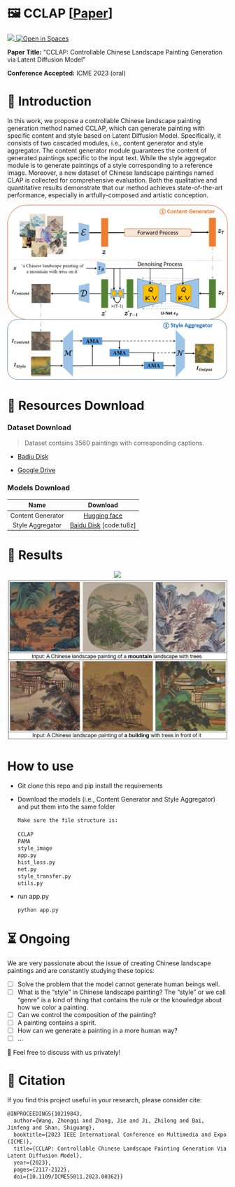 # 🖼︎ CCLAP \[[Paper](https://arxiv.org/abs/2304.04156)]
<a src="https://img.shields.io/badge/cs.CV-2304.04156-b31b1b?logo=arxiv&logoColor=red" href="https://arxiv.org/abs/2304.04156"> <img src="https://img.shields.io/badge/cs.CV-2304.04156-b31b1b?logo=arxiv&logoColor=red">
</a>
<a href="https://huggingface.co/spaces/RobinWZQ/CCLAP"><img src="https://huggingface.co/datasets/huggingface/badges/raw/main/open-in-hf-spaces-sm-dark.svg" alt="Open in Spaces"> </a>

**Paper Title:** "CCLAP: Controllable Chinese Landscape Painting Generation via Latent Diffusion Model"

**Conference Accepted:** ICME 2023 (oral)

# 👀 Introduction

In this work, we propose a controllable Chinese landscape painting generation method named CCLAP, which can generate painting with specific content and style based on Latent Diffusion Model. Specifically, it consists of two cascaded modules, i.e., content generator and style aggregator. The content generator module guarantees the content of generated paintings specific to the input text. While the style aggregator module is to generate paintings of a style corresponding to a reference image. Moreover, a new dataset of Chinese landscape paintings named CLAP is collected for comprehensive evaluation. Both the qualitative and quantitative results demonstrate that our method achieves state-of-the-art performance, especially in artfully-composed and artistic conception.


<div align=center>
<img src='https://github.com/Robin-WZQ/CCLAP/blob/main/images/model.png' width=600>
</div>

# 📩 Resources Download

### Dataset Download
 > Dataset contains 3560 paintings with corresponding captions. 

- [Badiu Disk](https://pan.baidu.com/s/1yOOTyjS100j2WFGiCXo25A?pwd=gf3a)

- [Google Drive](https://drive.google.com/file/d/1FA_tuSlXlWHTkIRgG7eVM0CFGgynrvNR/view?usp=drive_link)

### Models Download

|       Name        | Download |
| :---------------: | :------: |
| Content Generator | [Hugging face](https://huggingface.co/RobinWZQ/CCLAP) |
| Style Aggregator  | [Baidu Disk](https://pan.baidu.com/s/1HgPC61RIc_j0vRK-HODVpg) [code:tu8z] |
  
# 🔨 Results

<div align=center>
<img src='https://github.com/Robin-WZQ/CCLAP/blob/main/images/pic1.png' width=600>
</div>

<div align=center>
<img src='https://github.com/Robin-WZQ/CCLAP/blob/main/images/pic2.png' width=600>
</div>

# How to use

- Git clone this repo and pip install the requirements

- Download the models (i.e., Content Generator and Style Aggregator) and put them into the same folder

  ```
  Make sure the file structure is:

  CCLAP
  PAMA
  style_image
  app.py
  hist_loss.py
  net.py
  style_transfer.py
  utils.py
  ```

- run app.py
  ```
  python app.py
  ```

# ⏳ Ongoing

We are very passionate about the issue of creating Chinese landscape paintings and are constantly studying these topics:

- [ ] Solve the problem that the model cannot generate human beings well.
- [ ] What is the “style” in Chinese landscape painting? The “style” or we call “genre” is a kind of thing that contains the rule or the knowledge about how we color a painting. 
- [ ] Can we control the composition of the painting? 
- [ ] A painting contains a spirit.
- [ ] How can we generate a painting in a more human way?
- [ ] ...

🤝 Feel free to discuss with us privately!


# 📄 Citation

If you find this project useful in your research, please consider cite:
```
@INPROCEEDINGS{10219843,
  author={Wang, Zhongqi and Zhang, Jie and Ji, Zhilong and Bai, Jinfeng and Shan, Shiguang},
  booktitle={2023 IEEE International Conference on Multimedia and Expo (ICME)}, 
  title={CCLAP: Controllable Chinese Landscape Painting Generation Via Latent Diffusion Model}, 
  year={2023},
  pages={2117-2122},
  doi={10.1109/ICME55011.2023.00362}}
```

